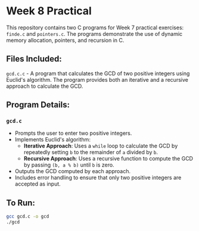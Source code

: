 # Week 8 Practical
This repository contains two C programs for Week 7 practical exercises: `finde.c` and `pointers.c`. The programs demonstrate the use of dynamic memory allocation, pointers, and recursion in C.

## Files Included:
`gcd.c.c` - A program that calculates the GCD of two positive integers using Euclid's algorithm. The program provides both an iterative and a recursive approach to calculate the GCD.<br/>

## Program Details:
### `gcd.c`
- Prompts the user to enter two positive integers.
- Implements Euclid's algorithm:
  - **Iterative Approach**: Uses a `while` loop to calculate the GCD by repeatedly setting `b` to the remainder of `a` divided by `b`.
  - **Recursive Approach**: Uses a recursive function to compute the GCD by passing `(b, a % b)` until `b` is zero.
- Outputs the GCD computed by each approach.
- Includes error handling to ensure that only two positive integers are accepted as input.

## To Run:
```bash
gcc gcd.c -o gcd
./gcd
```